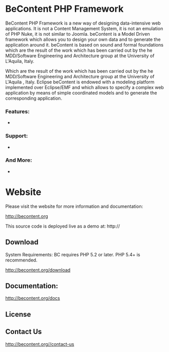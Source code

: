 BeContent PHP Framework
==================
BeContent PHP Framework is a new way of designing data-intensive web applications. It is not a Content Management System, it is not an emulation of PHP Nuke, it is not similar to Joomla. beContent is a Model Driven framework which allows you to design your own data and to generate the application around it. beContent is based on sound and formal foundations which are the result of the work which has been carried out by the he MDD/Software Engineering and Architecture group at the University of L'Aquila, Italy.

Which are the result of the work which has been carried out by the he MDD/Software Engineering and Architecture group at the University of L'Aquila , Italy. Eclipse beContent is endowed with a modeling platform implemented over Eclipse/EMF and which allows to specify a complex web application by means of simple coordinated models and to generate the corresponding application.

### Features:

- 

### Support:

- 

### And More:

- 
Website
=======
Please visit the website for more information and documentation:

http://becontent.org

This source code is deployed live as a demo at: http://

Download
--------
System Requirements: BC requires PHP 5.2 or later. PHP 5.4+ is recommended.

http://becontent.org/download

Documentation:
--------------
http://becontent.org/docs


License
-------


Contact Us
----------
http://becontent.org//contact-us
